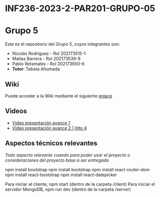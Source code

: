 # INF236-2023-2-PAR201-GRUPO-05

# Grupo 5

Este es el repositorio del *Grupo 5*, cuyos integrantes son:

* Nicolás Rodríguez - Rol 202173515-1
* Matías Barrera    - Rol 202173539-9
* Pablo Retamales   - Rol 202173650-6
* **Tutor**: Tabata Ahumada 

## Wiki

Puede acceder a la Wiki mediante el siguiente [enlace](https://github.com/Tabby2109/INF236-2023-2-PAR201-GRUPO-05/wiki)

## Videos

* [Video presentación avance 1](https://youtu.be/U0Rg02t8MhA?si=C18Q8Bhvn1SAbOZo)
* [Video presentación avance 2 | Hito 4](https://www.youtube.com/watch?v=3xR_MnlSIsQ)
  

## Aspectos técnicos relevantes

_Todo aspecto relevante cuando para poder usar el proyecto o consideraciones del proyecto base a ser entregado_

npm install bootstrap 
npm install bootstrap 
npm install react-router-dom
npm install react-bootstrap
npm install react-datepicker

Para iniciar el cliente,
  npm start (dentro de la carpeta /client)
Para iniciar el servidor MongoDB,
  npm run dev (dentro de la carpeta /server)
